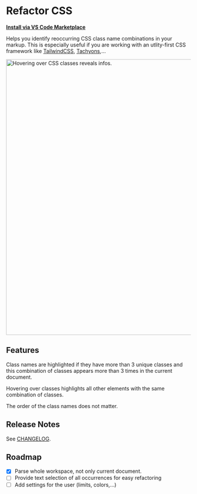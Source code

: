 # Refactor CSS

**[Install via VS Code Marketplace](https://marketplace.visualstudio.com/items?itemName=urbantrout.refactor-css)**

Helps you identify reoccurring CSS class name combinations in your markup. This is especially useful if you are working with an utlity-first CSS framework like [TailwindCSS](https://tailwindcss.com/), [Tachyons](http://tachyons.io/),…

<img src="https://raw.githubusercontent.com/urbantrout/refactor-css/master/img/refactor.gif" alt="Hovering over CSS classes reveals infos." width="750">

## Features

Class names are highlighted if they have more than 3 unique classes and this combination of classes appears more than 3 times in the current document.

Hovering over classes highlights all other elements with the same combination of classes.

The order of the class names does not matter.

## Release Notes

See [CHANGELOG](https://raw.githubusercontent.com/urbantrout/refactor-css/master/CHANGELOG.md).

## Roadmap

- [x] Parse whole workspace, not only current document.
- [ ] Provide text selection of all occurrences for easy refactoring
- [ ] Add settings for the user (limits, colors,…)
